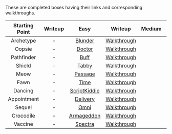 These are completed boxes having their links and corresponding walkthroughs.

|**Starting Point**|**Writeup**|**Easy**|**Writeup**|**Medium**|**Writeup**|**Hard**|**Writeup**|
|:---:|:---:|:---:|:---:|:---:|:---:|:---:|:---:|
|Archetype|-|[Blunder](https://app.hackthebox.com/machines/Blunder)|[Walkthrough]()|||||
|Oopsie|-|[Doctor](https://app.hackthebox.com/machines/Doctor)|[Walkthrough]()|||||
|Pathfinder|-|[Buff](https://app.hackthebox.com/machines/Buff)|[Walkthrough]()|||||
|Shield|-|[Tabby](https://app.hackthebox.com/machines/Tabby)|[Walkthrough]()|||||
|Meow|-|[Passage](https://app.hackthebox.com/machines/Passage)|[Walkthrough]()|||||
|Fawn|-|[Time](https://app.hackthebox.com/machines/Time)|[Walkthrough]()|||||
|Dancing|-|[ScriptKiddie](https://app.hackthebox.com/machines/ScriptKiddie)|[Walkthrough]()|||||
|Appointment|-|[Delivery](https://app.hackthebox.com/machines/Delivery)|[Walkthrough]()|||||
|Sequel|-|[Omni](https://app.hackthebox.com/machines/Omni)|[Walkthrough]()|||||
|Crocodile|-|[Armageddon](https://app.hackthebox.com/machines/Armageddon)|[Walkthrough]()|||||
|Vaccine|-|[Spectra](https://app.hackthebox.com/machines/Spectra)|[Walkthrough]()|||||
